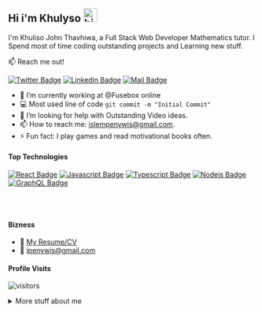 ## Hi i'm Khulyso <img src="https://user-images.githubusercontent.com/1303154/88677602-1635ba80-d120-11ea-84d8-d263ba5fc3c0.gif" width="28px" height="28px" alt="hi">

I'm  Khuliso John Thavhiwa, a Full Stack Web Developer Mathematics tutor. I Spend most of time coding outstanding projects and Learning new stuff.

:mailbox: Reach me out!

[![Twitter Badge](https://img.shields.io/badge/-@khulyso12-1ca0f1?style=flat&labelColor=1ca0f1&logo=twitter&logoColor=white&link=https://twitter.com/khulyso12)](https://twitter.com/khulyso12) [![Linkedin Badge](https://img.shields.io/badge/-khulysojohn-0e76a8?style=flat&labelColor=0e76a8&logo=linkedin&logoColor=white)](https://www.linkedin.com/in/khulysojohn/) [![Mail Badge](https://img.shields.io/badge/-khulyso.dev-c0392b?style=flat&labelColor=c0392b&logo=gmail&logoColor=white)](mailto:khulyso.dev@gmail.com)



- 🔭 I’m currently working at @Fusebox online
- :computer: Most used line of code `git commit -m "Initial Commit"`
- 🤔 I’m looking for help with Outstanding Video ideas.
- 📫 How to reach me: islempenywis@gmail.com.
- ⚡ Fun fact: I play games and read motivational books often.

#### Top Technologies



[![React Badge](https://img.shields.io/badge/-React-61DBFB?style=for-the-badge&labelColor=black&logo=react&logoColor=61DBFB)](#) [![Javascript Badge](https://img.shields.io/badge/-Javascript-F0DB4F?style=for-the-badge&labelColor=black&logo=javascript&logoColor=F0DB4F)](#) [![Typescript Badge](https://img.shields.io/badge/-Typescript-007acc?style=for-the-badge&labelColor=black&logo=typescript&logoColor=007acc)](#) [![Nodejs Badge](https://img.shields.io/badge/-Nodejs-3C873A?style=for-the-badge&labelColor=black&logo=node.js&logoColor=3C873A)](#) [![GraphQL Badge](https://img.shields.io/badge/-GraphQl-e535ab?style=for-the-badge&labelColor=black&logo=node.js&logoColor=e535ab)](#)



<br />
<br />

#### Bizness
- :paperclip: [My Resume/CV](https://github.com/ipenywis/ipenywis/blob/master/resumes/resume%20v1.0.pdf)
- :email: ipenywis@gmail.com


#### Profile Visits 

![visitors](https://visitor-badge.glitch.me/badge?page_id=khulyso-dev.khulyso.dev)

<details>
<summary>
  More stuff about me
</summary>

<br >

I love sharing knowledge and helping other developers.

#### What is CoderOne?



#### Coding Stats

<!--START_SECTION:waka-->
```text
TypeScript   15 hrs 41 mins  ████████████████████▓░░░░   82.29 % 
HTML         1 hr 50 mins    ██▒░░░░░░░░░░░░░░░░░░░░░░   09.61 % 
Markdown     1 hr 27 mins    ██░░░░░░░░░░░░░░░░░░░░░░░   07.63 % 
Other        2 mins          ░░░░░░░░░░░░░░░░░░░░░░░░░   00.25 % 
YAML         2 mins          ░░░░░░░░░░░░░░░░░░░░░░░░░   00.19 % 
```
<!--END_SECTION:waka-->

#### Github Stats

![khulyso.dev's github stats](https://github-readme-stats.vercel.app/api?username=khulyso-dev&count_private=true&theme=tokyonight&hide=contribs,prs)

</details>





